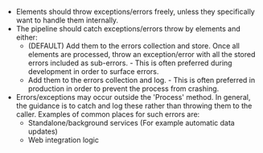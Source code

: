 - Elements should throw exceptions/errors freely, unless they specifically want to handle them internally.
- The pipeline should catch exceptions/errors throw by elements and either:
  - (DEFAULT) Add them to the errors collection and store. Once all elements are processed, throw an exception/error with all the stored errors included as sub-errors. - This is often preferred during development in order to surface errors.
  - Add them to the errors collection and log. - This is often preferred in production in order to prevent the process from crashing.
- Errors/exceptions may occur outside the 'Process' method. In general, the guidance is to catch and log these rather than throwing them to the caller. Examples of common places for such errors are:
  - Standalone/background services (For example automatic data updates)
  - Web integration logic



